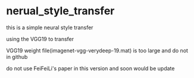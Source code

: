 # nerual_style_transfer
this is a simple neural style transfer

using the VGG19 to transfer

VGG19 weight file(imagenet-vgg-verydeep-19.mat) is too large and do not in github

do not use FeiFeiLi's paper in this version and soon would be update
